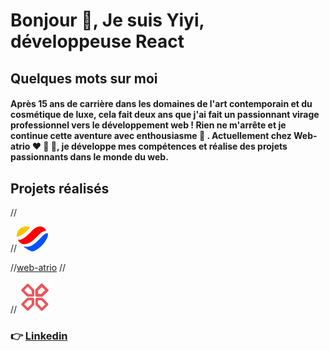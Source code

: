 <h1 align="left">Bonjour 🌈, Je suis Yiyi, développeuse React</h1>

<h2>Quelques mots sur moi</h2>
  
<h4>Après 15 ans de carrière dans les domaines de l'art contemporain et du cosmétique de luxe, cela fait deux ans que j'ai fait un passionnant virage professionnel vers le développement web ! Rien ne m'arrête et je continue cette aventure avec enthousiasme 🚀 . Actuellement chez Web-atrio ❤️ 💛 💙, je développe mes compétences et réalise des projets passionnants dans le monde du web.</h2>

<h2>Projets réalisés</h2>

//<div display="flex" flexDirection="row">
//<img src="https://raw.githubusercontent.com/yiyi41/yiyi41/main/assets/web-atrio-logo.png" alt="logo web-atrio" width="50" height="40">


//[web-atrio](https://web-atrio.com/)
//</div>





// <img src="https://raw.githubusercontent.com/yiyi41/yiyi41/main/assets/gampad-logo.png" alt="logo web-atrio" width="50" height="50">






### 👉 [Linkedin](https://www.linkedin.com/in/yiyi-plantinet/)
